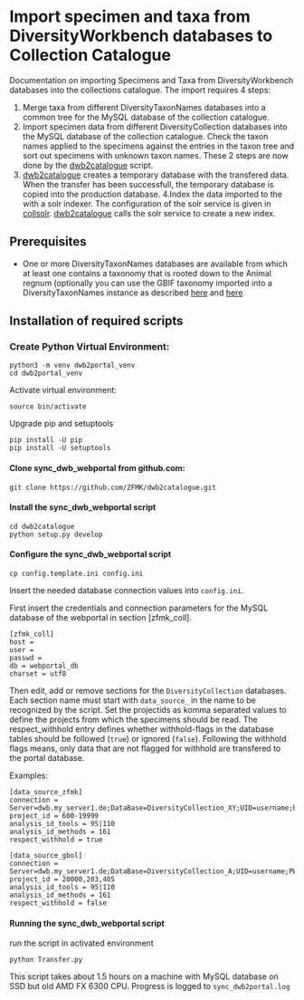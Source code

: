 # Import specimen and taxa from DiversityWorkbench databases to Collection Catalogue

Documentation on importing Specimens and Taxa from DiversityWorkbench databases into the collections catalogue. The import requires 4 steps:


1. Merge taxa from different DiversityTaxonNames databases into a common tree for the MySQL database of the collection catalogue.
2. Import specimen data from different DiversityCollection databases into the MySQL database of the collection catalogue. Check the taxon names applied to the specimens against the entries in the taxon tree and sort out specimens with unknown taxon names. These 2 steps are now done by the [dwb2catalogue](https://github.com/ZFMK/dwb2catalogue) script.
3. [dwb2catalogue](https://github.com/ZFMK/dwb2catalogue) creates a temporary database with the transfered data. When the transfer has been successfull, the temporary database is copied into the production database.
4.Index the data imported to the with a solr indexer. The configuration of the solr service is given in [collsolr](https://github.com/ZFMK/collsolr). [dwb2catalogue](https://github.com/ZFMK/dwb2catalogue) calls the solr service to create a new index.


## Prerequisites

- One or more DiversityTaxonNames databases are available from which at least one contains a taxonomy that is rooted down to the Animal regnum (optionally you can use the GBIF taxonomy imported into a DiversityTaxonNames instance as described [here](https://github.com/ZFMK/gbif2mysql) and [here](https://github.com/ZFMK/gbif2tnt)


## Installation of required scripts

### Create Python Virtual Environment:

    python3 -m venv dwb2portal_venv
    cd dwb2portal_venv


Activate virtual environment:

    source bin/activate

Upgrade pip and setuptools

    pip install -U pip
    pip install -U setuptools


#### Clone sync_dwb_webportal from github.com: 

    git clone https://github.com/ZFMK/dwb2catalogue.git

#### Install the sync_dwb_webportal script

    cd dwb2catalogue
    python setup.py develop


#### Configure the sync_dwb_webportal script

    cp config.template.ini config.ini

Insert the needed database connection values into `config.ini`.

First insert the credentials and connection parameters for the MySQL database of the webportal in section [zfmk_coll].


    [zfmk_coll]
    host = 
    user = 
    passwd = 
    db = webportal_db
    charset = utf8


Then edit, add or remove sections for the `DiversityCollection` databases. Each section name must start with `data_source_` in the name to be recognized by the script. Set the projectids as komma separated values to define the projects from which the specimens should be read. The respect_withhold entry defines whether withhold-flags in the database tables should be followed (`true`) or ignored (`false`). Following the withhold flags means, only data that are not flagged for withhold are transfered to the portal database.

Examples:

    [data_source_zfmk]
    connection = Server=dwb.my_server1.de;DataBase=DiversityCollection_XY;UID=username;PWD=*****;Port=1433
    project_id = 600-19999
    analysis_id_tools = 95|110
    analysis_id_methods = 161
    respect_withhold = true

    [data_source_gbol]
    connection = Server=dwb.my_server1.de;DataBase=DiversityCollection_A;UID=username;PWD=******;Port=1433
    project_id = 20000,203,405
    analysis_id_tools = 95|110
    analysis_id_methods = 161
    respect_withhold = false







#### Running the sync_dwb_webportal script

run the script in activated environment

    python Transfer.py

This script takes about 1.5 hours on a machine with MySQL database on SSD but old AMD FX 6300 CPU. Progress is logged to `sync_dwb2portal.log`







